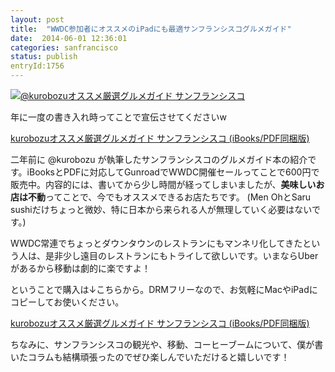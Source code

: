 ```yaml
---
layout: post
title:  "WWDC参加者にオススメのiPadにも最適サンフランシスコグルメガイド"
date:  2014-06-01 12:36:01
categories: sanfrancisco
status: publish
entryId:1756
---
```


<a href="https://gum.co/oVlCc" title="@kurobozuオススメ厳選グルメガイド サンフランシスコ" class="dpad-flickr-img"><img src="http://farm9.staticflickr.com/8494/8311894907_bd8e80bbec_z.jpg" alt="@kurobozuオススメ厳選グルメガイド サンフランシスコ"></a>

年に一度の書き入れ時ってことで宣伝させてくださいw

<a href="https://gum.co/oVlCc" class="gumroad-button"> kurobozuオススメ厳選グルメガイド サンフランシスコ (iBooks/PDF同梱版) </a> <script type="text/javascript" src="https://gumroad.com/js/gumroad.js"></script>

二年前に @kurobozu が執筆したサンフランシスコのグルメガイド本の紹介です。iBooksとPDFに対応してGunroadでWWDC開催セールってことで600円で販売中。内容的には、書いてから少し時間が経ってしまいましたが、**美味しいお店は不動**ってことで、今でもオススメできるお店たちです。
(Men OhとSaru sushiだけちょっと微妙、特に日本から来られる人が無理していく必要はないです。)

WWDC常連でちょっとダウンタウンのレストランにもマンネリ化してきたという人は、是非少し遠目のレストランにもトライして欲しいです。いまならUberがあるから移動は劇的に楽ですよ！

ということで購入は↓こちらから。DRMフリーなので、お気軽にMacやiPadにコピーしてお使いください。

<a href="https://gum.co/oVlCc" class="gumroad-button"> kurobozuオススメ厳選グルメガイド サンフランシスコ (iBooks/PDF同梱版) </a> <script type="text/javascript" src="https://gumroad.com/js/gumroad.js"></script>

ちなみに、サンフランシスコの観光や、移動、コーヒーブームについて、僕が書いたコラムも結構頑張ったのでぜひ楽しんでいただけると嬉しいです！

